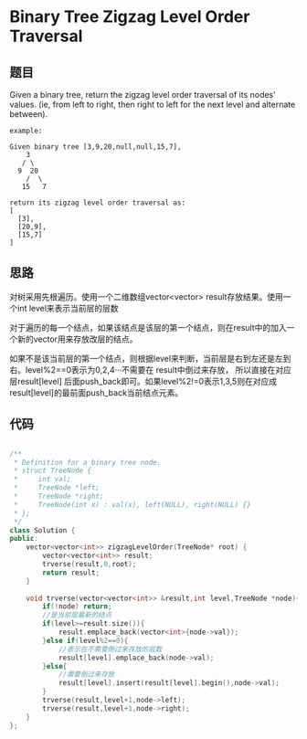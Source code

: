 # Binary Tree Zigzag Level Order Traversal



## 题目

Given a binary tree, return the zigzag level order traversal of its nodes' values. (ie, from left to right, then right to left for the next level and alternate between).

```
example:

Given binary tree [3,9,20,null,null,15,7],
    3
   / \
  9  20
    /  \
   15   7
   
return its zigzag level order traversal as:
[
  [3],
  [20,9],
  [15,7]
]

```


## 思路

  对树采用先根遍历。使用一个二维数组vector<vector<int>> result存放结果。使用一个int level来表示当前层的层数
  
  对于遍历的每一个结点，如果该结点是该层的第一个结点，则在result中的加入一个新的vector<int>用来存放改层的结点。
  
  如果不是该当前层的第一个结点，则根据level来判断，当前层是右到左还是左到右。level%2==0表示为0,2,4···不需要在 result中倒过来存放，
  所以直接在对应层result[level] 后面push_back即可。如果level%2!=0表示1,3,5则在对应成result[level]的最前面push_back当前结点元素。
  
## 代码

```cpp

/**
 * Definition for a binary tree node.
 * struct TreeNode {
 *     int val;
 *     TreeNode *left;
 *     TreeNode *right;
 *     TreeNode(int x) : val(x), left(NULL), right(NULL) {}
 * };
 */
class Solution {
public:
    vector<vector<int>> zigzagLevelOrder(TreeNode* root) {
        vector<vector<int>> result;
        trverse(result,0,root);
        return result;
    }
    
    void trverse(vector<vector<int>> &result,int level,TreeNode *node){
        if(!node) return;
        //是当前层最新的结点
        if(level>=result.size()){
            result.emplace_back(vector<int>{node->val});
        }else if(level%2==0){
            //表示在不需要倒过来存放的层数
            result[level].emplace_back(node->val);
        }else{
            //需要倒过来存放
            result[level].insert(result[level].begin(),node->val);
        }
        trverse(result,level+1,node->left);
        trverse(result,level+1,node->right);
    }
};

```
